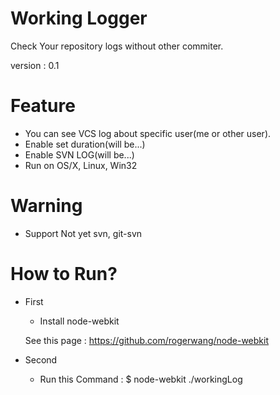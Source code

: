 # Working Logger
Check Your repository logs without other commiter.

version : 0.1

# Feature
- You can see VCS log about specific user(me or other user).
- Enable set duration(will be...)
- Enable SVN LOG(will be...)
- Run on OS/X, Linux, Win32

# Warning
- Support Not yet svn, git-svn

# How to Run?
- First
  - Install node-webkit
      
          
  See this page : https://github.com/rogerwang/node-webkit

- Second
  - Run this Command :  $ node-webkit ./workingLog
